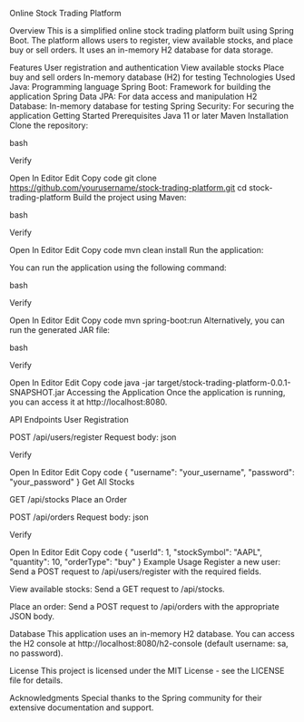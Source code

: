 Online Stock Trading Platform



Overview
This is a simplified online stock trading platform built using Spring Boot. The platform allows users to register, view available stocks, and place buy or sell orders. It uses an in-memory H2 database for data storage.

Features
User registration and authentication
View available stocks
Place buy and sell orders
In-memory database (H2) for testing
Technologies Used
Java: Programming language
Spring Boot: Framework for building the application
Spring Data JPA: For data access and manipulation
H2 Database: In-memory database for testing
Spring Security: For securing the application
Getting Started
Prerequisites
Java 11 or later
Maven
Installation
Clone the repository:

bash

Verify

Open In Editor
Edit
Copy code
git clone https://github.com/yourusername/stock-trading-platform.git
cd stock-trading-platform
Build the project using Maven:

bash

Verify

Open In Editor
Edit
Copy code
mvn clean install
Run the application:

You can run the application using the following command:

bash

Verify

Open In Editor
Edit
Copy code
mvn spring-boot:run
Alternatively, you can run the generated JAR file:

bash

Verify

Open In Editor
Edit
Copy code
java -jar target/stock-trading-platform-0.0.1-SNAPSHOT.jar
Accessing the Application
Once the application is running, you can access it at http://localhost:8080.

API Endpoints
User Registration

POST /api/users/register
Request body:
json

Verify

Open In Editor
Edit
Copy code
{
  "username": "your_username",
  "password": "your_password"
}
Get All Stocks

GET /api/stocks
Place an Order

POST /api/orders
Request body:
json

Verify

Open In Editor
Edit
Copy code
{
  "userId": 1,
  "stockSymbol": "AAPL",
  "quantity": 10,
  "orderType": "buy"
}
Example Usage
Register a new user: Send a POST request to /api/users/register with the required fields.

View available stocks: Send a GET request to /api/stocks.

Place an order: Send a POST request to /api/orders with the appropriate JSON body.

Database
This application uses an in-memory H2 database. You can access the H2 console at http://localhost:8080/h2-console (default username: sa, no password).

License
This project is licensed under the MIT License - see the LICENSE file for details.

Acknowledgments
Special thanks to the Spring community for their extensive documentation and support.
